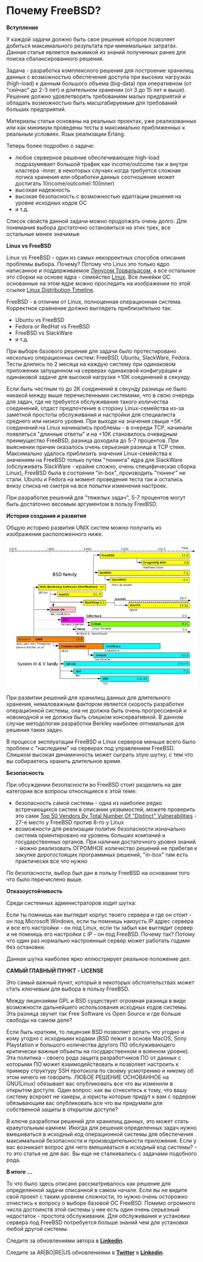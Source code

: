 # Почему FreeBSD?

**Вступление**

У каждой задачи должно быть свое решение которое позволяет добиться максимального результата при минимальных затратах. Данная статья является выжимкой из знаний полученных ранее для поиска сбалансированного решения.

Задача - разработка комплексного решения для построение хранилищ данных с возможностью обеспечения доступа при высоких нагрузках (high-load) к данным большого объема (big-data) при оперативном (от "сейчас" до 2-3 лет) и длительном хранении (от 3 до 15 лет и выше). Решение должно удовлетворять требованиям малых предприятий и обладать возможностью быть масштабируемым для требований больших предприятий. 

Материалы статьи основаны на реальных проектах, уже реализованных или как минимум проведены тесты в максимально приближенных к реальным условиях. Язык реализации Erlang.

Теперь более подробно о задаче:

* любое серверное решение обеспечивающее high-load подразумевает большой трафик как income/outcome так и внутри кластера -inner, в некоторых случаях когда требуется сложная логика хранения или обработки данных соотношение может достигать 1(income/outcome):10(inner)
* высокая надежность
* высокая безопасность с возможностью адаптации решения на уровне исходных кодов ОС
* и т.д.

Список свойств данной задачи можно продолжать очень долго. Для понимания выбора достаточно остановиться на этих трех, все остальные менее значимые

**Linux vs FreeBSD**

Linux vs FreeBSD - один из самых некорректных способов описания проблемы выбора. Почему? Потому что Linux это только ядро написанное и поддерживаемое [Линусом Торвальдсом](https://en.wikipedia.org/wiki/Linus_Torvalds), а все остальное это сборки на основе ядра - семейство [Linux](https://en.wikipedia.org/wiki/Linux). Все линейки ОС основанные на этом ядре можно проследить на изображении по этой ссылке [Linux Distribution Timeline](https://en.wikipedia.org/wiki/Linux#/media/File:Linux_Distribution_Timeline.svg).

FreeBSD - в отличии от Linux, полноценная операционная система. Корректное сравнение должно выглядеть приблизительно так:

* Ubuntu vs FreeBSD
* Fedora or RedHat vs FreeBSD
* FreeBSD vs SlackWare
* и т.д.

При выборе базового решения для задачи было протестировано несколько операционных систем: FreeBSD, Ubuntu, SlackWare, Fedora. Тесты длились по 2 месяца на каждую систему при одинаковом приложении запущенном на серверах одинаковой конфигурации и одинаковой задаче для высокой нагрузки +10К соединений в секунду.

Если быть честным то до 2К соединений в секунду разницы не было никакой между выше перечисленными системами, что в свою очередь для задач, где не требуется обслуживание такого количества соединений, отдаст предпочтение в сторону Linux-семейства из-за заметной простоты обслуживания и настройки для специалиста среднего или низкого уровня. При выходе на значения свыше +5К соединений на Linux начинались проблемы - в очереди TCP, начинали появляться "длинные ответы" и на +10К становилось очевидным преимущество FreeBSD, разница доходила до 5-7 процентов. При выяснении причин оказалось очень серьезная разница в TCP стеке. Максимально удалось приблизить значения Linux-семейства к значениям на FreeBSD только путем "тюнинга" ядра для SlackWare (обслуживать SlackWare - крайне сложно, очень специфическая сборка Linux), FreeBSD была в состоянии "in-box", производить "тюнинг" не стали. Ubuntu и Fedora на момент проведения теста так и остались внизу списка не смотря на все попытки изменения настроек.

При разработке решений для "тяжелых задач", 5-7 процентов могут быть достаточно весомым аргументом в пользу FreeBSD.

**История создания и развития**

Общую историю развития UNIX систем можно получить из изображения расположенного ниже.

![](https://raw.githubusercontent.com/ArboreusSystems/arboreus_articles/master/freebsd/why_freebsd/illustrations/unix_history.png)

При развитии решений для хранилищ данных для длительного хранения, немаловажным фактором является скорость разработки операционной системы, она не должна быть очень прогрессивной и новомодной и не должна быть слишком консервативной. В данном случае методология разработки Berkley наиболее оптимальная для решения таких задач.

В процессе эксплуатации FreeBSD и Linux серверов меньше всего было проблем с "наследием" на серверах под управлением FreeBSD. Слишком высокая динамичность может сыграть злую шутку, с тем что вы собираетесь хранить длительное время.

**Безопасность**

При обсуждении безопасности во FreeBSD стоит разделить на две категории все вопросы относящиеся к этой теме:

* безопасность самой системы - одна из наиболее редко встречающихся систем в описании уязвимостей, можете проверить это сами [Top 50 Vendors By Total Number Of "Distinct" Vulnerabilities](https://www.cvedetails.com/top-50-vendors.php?year=0) - 27-е место у FreeBSD против 8-го у Linux
* возможности для реализации политик безопасности изначально система ориентировано на уровень больших компаний и государственных органов. При наличии достаточного уровня знаний  - можно реализовать ОГРОМНОЕ количество решений не прибегая к закупке дорогостоящих программных решений, "in-box" там есть практически все что нужно

По безопасности, выбор был дан в пользу FreeBSD на основании того что было перечислено выше.

**Отказоустойчивость**

Среди системных администраторов ходит шутка:

Если ты помнишь как выглядит корпус твоего сервера и где он стоит - он под Microsoft Windows, если ты помнишь наизусть IP адрес сервера и все его настройки - он под Linux, если ты забыл как выглядит сервер и не помнишь его настройки с IP - он под FreeBSD. Почему так? Потому что один раз нормально настроенный сервер может работать годами без остановки.

Данная шутка наиболее ярко иллюстрирует реальное положение дел.

**САМЫЙ ГЛАВНЫЙ ПУНКТ - LICENSE**

Это самый важный пункт, который в некоторых обстоятельствах может стать ключевым для выбора в пользу FreeBSD. 

Между лицензиями GPL и BSD существует огромная разница в виде возможности дальнейшего использования исходных кодов системы. Эта разница звучит так Free Software vs Open Source и где больше свободы на самом деле?

Если быть кратким, то лицензия BSD позволяет делать что угодно и кому угодно с исходными кодами (BSD лежит в основе MacOS, Sony Playstation и большого количества другого ПО обслуживающего критически важные объекты на государственном и военном уровне). Эта политика - своего рода защита разработчиков ПО от данных с которыми ПО может взаимодействовать и позволяет настроить к примеру структуру SSH протокола по своему усмотрению и никому об этом ничего не говорить. ЛЮБОЕ РЕШЕНИЕ ОСНОВАННОЕ на GNU(Linux) обязывает вас опубликовать все что вы изменили в открытом доступе. Один вопрос: как вы отнесетесь к тому, что вашу систему вскроют не хакеры, а юристы которые придут к вам с ордером обязывающим вас опубликовать все что вы придумали для собственной защиты в открытом доступе?

В ключе разработки решений для хранилищ данных, это может стать краеугольным камнем. Иногда для решения определенных задач нужно вмешиваться в исходный код операционной системы для обеспечения максимальной безопасности и производительности приложения. Если у вас возникает вопрос для чего вмешиваться в исходный код системы? - то это статья не для вас. Вы еще не сталкивались с задачами подобного рода.

**В итоге ...**

То что было здесь описано рассматривалось как решение для определенной задачи описанной в самом начале. Если вы не видите свой проект с таким уровнем сложности, то нужно очень осторожно отнестись к вопросу о выборе базовой ОС FreeBSD. Помимо огромного числа достоинств этой системы у нее есть один очень серьезный недостаток - простота обслуживания. Для обслуживания и установки сервера под FreeBSD потребуется больше знаний чем для установки любой другой системы.

Следите за обновлениями автора в [**Linkedin**](https://www.linkedin.com/in/alexandr-kirilov-3365b992/).

Следите за AR|BO|RE|US обновлениями в [**Twitter**](https://twitter.com/ArboreusSystems) в [**Linkedin**](www.linkedin.com/company/arboreus-systems/).